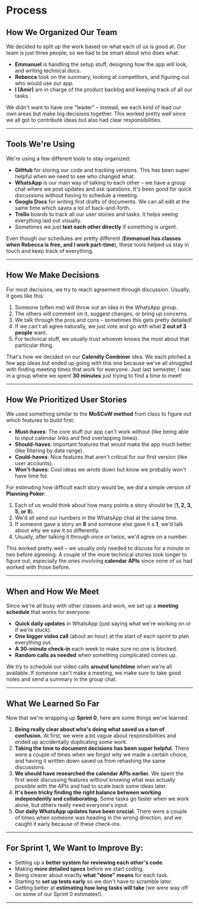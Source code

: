 # Process

## How We Organized Our Team

We decided to split up the work based on what each of us is good at. Our team is just three people, so we had to be smart about who does what:  

- **Emmanuel** is handling the setup stuff, designing how the app will look, and writing technical docs.  
- **Rebecca** took on the summary, looking at competitors, and figuring out who would use our app.  
- **I (Amir)** am in charge of the product backlog and keeping track of all our tasks.  

We didn't want to have one "leader" – instead, we each kind of lead our own areas but make big decisions together. This worked pretty well since we all got to contribute ideas but also had clear responsibilities.  

---

## Tools We're Using  

We're using a few different tools to stay organized:  

- **GitHub** for storing our code and tracking versions. This has been super helpful when we need to see who changed what.  
- **WhatsApp** is our main way of talking to each other – we have a group chat where we post updates and ask questions. It's been good for quick discussions without having to schedule a meeting.  
- **Google Docs** for writing first drafts of documents. We can all edit at the same time which saves a lot of back-and-forth.  
- **Trello** boards to track all our user stories and tasks. It helps seeing everything laid out visually.  
- Sometimes we just **text each other directly** if something is urgent.  

Even though our schedules are pretty different (**Emmanuel has classes when Rebecca is free, and I work part-time**), these tools helped us stay in touch and keep track of everything.  

---

## How We Make Decisions  

For most decisions, we try to reach agreement through discussion. Usually, it goes like this:  

1. Someone (often me) will throw out an idea in the WhatsApp group.  
2. The others will comment on it, suggest changes, or bring up concerns.  
3. We talk through the pros and cons – sometimes this gets pretty detailed!  
4. If we can't all agree naturally, we just vote and go with what **2 out of 3 people** want.  
5. For technical stuff, we usually trust whoever knows the most about that particular thing.  

That's how we decided on our **Calendly Combiner** idea. We each pitched a few app ideas but ended up going with this one because we've all struggled with finding meeting times that work for everyone. Just last semester, I was in a group where we spent **30 minutes** just trying to find a time to meet!  

---

## How We Prioritized User Stories  

We used something similar to the **MoSCoW method** from class to figure out which features to build first:  

- **Must-haves**: The core stuff our app can't work without (like being able to input calendar links and find overlapping times).  
- **Should-haves**: Important features that would make the app much better (like filtering by date range).  
- **Could-haves**: Nice features that aren't critical for our first version (like user accounts).  
- **Won't-haves**: Cool ideas we wrote down but know we probably won't have time for.  

For estimating how difficult each story would be, we did a simple version of **Planning Poker**:  

1. Each of us would think about how many points a story should be (**1, 2, 3, 5, or 8**).  
2. We'd all send our numbers in the WhatsApp chat at the same time.  
3. If someone gave a story an **8** and someone else gave it a **1**, we'd talk about why we saw it so differently.  
4. Usually, after talking it through once or twice, we'd agree on a number.  

This worked pretty well – we usually only needed to discuss for a minute or two before agreeing. A couple of the more technical stories took longer to figure out, especially the ones involving **calendar APIs** since none of us had worked with those before.  

---

## When and How We Meet  

Since we're all busy with other classes and work, we set up a **meeting schedule** that works for everyone:  

- **Quick daily updates** in WhatsApp (just saying what we're working on or if we're stuck).  
- **One bigger video call** (about an hour) at the start of each sprint to plan everything out.  
- **A 30-minute check-in** each week to make sure no one is blocked.  
- **Random calls as needed** when something complicated comes up.  

We try to schedule our video calls **around lunchtime** when we're all available. If someone can't make a meeting, we make sure to take good notes and send a summary in the group chat.  

---

## What We Learned So Far  

Now that we're wrapping up **Sprint 0**, here are some things we've learned:  

1. **Being really clear about who's doing what saved us a ton of confusion.** At first, we were a bit vague about responsibilities and ended up accidentally duplicating some work.  
2. **Taking the time to document decisions has been super helpful.** There were a couple of times when we forgot why we made a certain choice, and having it written down saved us from rehashing the same discussions.  
3. **We should have researched the calendar APIs earlier.** We spent the first week discussing features without knowing what was actually possible with the APIs and had to scale back some ideas later.  
4. **It's been tricky finding the right balance between working independently and collaborating.** Some tasks go faster when we work alone, but others really need everyone's input.  
5. **Our daily WhatsApp updates have been crucial.** There were a couple of times when someone was heading in the wrong direction, and we caught it early because of these check-ins.  

---

## For Sprint 1, We Want to Improve By:  

- Setting up a **better system for reviewing each other's code**.  
- Making **more detailed specs** before we start coding.  
- Being clearer about exactly **what "done" means** for each task.  
- Starting to **set up tests early** so we don't have to scramble later.  
- Getting better at **estimating how long tasks will take** (we were way off on some of our Sprint 0 estimates!).  

---

